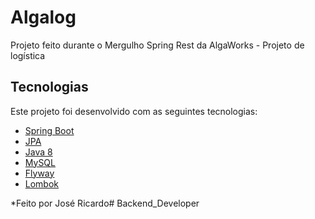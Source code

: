 # Algalog
Projeto feito durante o Mergulho Spring Rest da AlgaWorks - Projeto de logística

## Tecnologias

Este projeto foi desenvolvido com as seguintes tecnologias:

- [Spring Boot](https://spring.io/projects/spring-boot)
- [JPA](https://jakarta.ee/specifications/persistence/)
- [Java 8](https://www.java.com/pt-BR/)
- [MySQL](https://www.mysql.com/)
- [Flyway](https://flywaydb.org/)
- [Lombok](https://projectlombok.org/)


*Feito por José Ricardo# Backend_Developer

